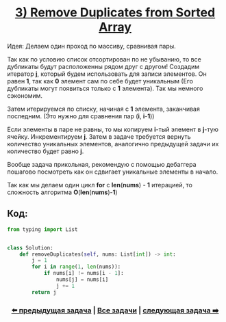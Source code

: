 <div align='center'>
<h1><a href='https://leetcode.com/problems/remove-duplicates-from-sorted-array/description/'><strong>3) Remove Duplicates from Sorted Array</strong></a></h1>
</div>

Идея: Делаем один проход по массиву, сравнивая пары.

Так как по условию список отсортирован по не убыванию, то все дубликаты будут расположенны рядом друг с другом! Создадим итератор **j**, который будем использовать для записи элементов. Он равен **1**, так как **0** элемент сам по себе будет уникальным (Его дубликаты могут появиться только с **1** элемента). Так мы немного сэкономим.

Затем итерируемся по списку, начиная с **1** элемента, заканчивая последним. (Это нужно для сравнения пар (**i**, **i**-**1**))

Если элементы в паре не равны, то мы копируем **i**-тый элемент в **j**-тую ячейку. Инкрементируем **j**. Затем в задаче требуется вернуть количество уникальных элементов, аналогично предыдущей задачи их количество будет равно **j**.

Вообще задача прикольная, рекомендую с помощью дебаггера пошагово посмотреть как он сдвигает уникальные элементы в начало.

Так как мы делаем один цикл **for** с **len**(**nums**) - **1** итерацией, то сложность алгоритма **O**(**len**(**nums**)-**1**)

## Код:
```python
from typing import List


class Solution:
    def removeDuplicates(self, nums: List[int]) -> int:
        j = 1
        for i in range(1, len(nums)):
            if nums[i] != nums[i - 1]:
                nums[j] = nums[i]
                j += 1
        return j

```

<div align='center'><h3><a href='https://github.com/TAskMAster339/PythonAlgorithms/tree/main/2.Remove%20Element'>⬅️ предыдущая задача</a>&nbsp;|&nbsp;<a href='https://github.com/TAskMAster339/PythonAlgorithms/tree/main/README.md'>Все задачи</a>&nbsp;|&nbsp;<a href='https://github.com/TAskMAster339/PythonAlgorithms/tree/main/4.Remove%20Duplicates%20from%20Sorted%20Array%20II'>следующая задача ➡️</a></h3></div>